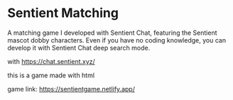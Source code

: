 # Sentient Matching
A matching game I developed with Sentient Chat, featuring the Sentient mascot dobby characters.
Even if you have no coding knowledge, you can develop it with Sentient Chat deep search mode.

with https://chat.sentient.xyz/

this is a game made with html

game link: https://sentientgame.netlify.app/
